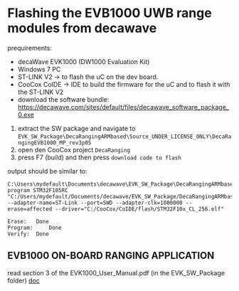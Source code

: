 # Flashing the EVB1000 UWB range modules from decawave

prequirements:
* decaWave EVK1000 (DW1000 Evaluation Kit)
* Windows 7 PC
* ST-LINK V2 -> to flash the uC on the dev board.
* CooCox CoIDE -> IDE to build the firmware for the uC and to flash it with the ST-LINK V2
* download the software bundle: https://decawave.com/sites/default/files/decawave_software_package_0.exe

1. extract the SW package and navigate to `EVK_SW_Package\DecaRangingARMbased\Source_UNDER_LICENSE_ONLY\DecaRangingEVB1000_MP_rev3p05`
2. open den CooCox project `DecaRanging`
3. press F7 (build) and then press `download code to flash` 

output should be similar to: 
```
C:\Users\mydefault\Documents\decawave\EVK_SW_Package\DecaRangingARMbased\Source_UNDER_LICENSE_ONLY\DecaRangingEVB1000_MP_rev3p05>"C:/CooCox/CoIDE/bin\coflash.exe" program STM32F105RC "C:/Users/mydefault/Documents/decawave/EVK_SW_Package/DecaRangingARMbased/Source_UNDER_LICENSE_ONLY/DecaRangingEVB1000_MP_rev3p05/EVK1000/Debug/bin/EVK1000.bin" --adapter-name=ST-Link --port=SWD --adapter-clk=1000000 --erase=affected --driver="C:/CooCox/CoIDE/flash/STM32F10x_CL_256.elf"  

Erase:	 Done
Program:	 Done
Verify:	 Done
```

## EVB1000 ON-BOARD RANGING APPLICATION

read section 3 of the EVK1000_User_Manual.pdf (in the EVK_SW_Package folder)
[doc](https://www.decawave.com/sites/default/files/evk1000_user_manual_v1.12.pdf)

